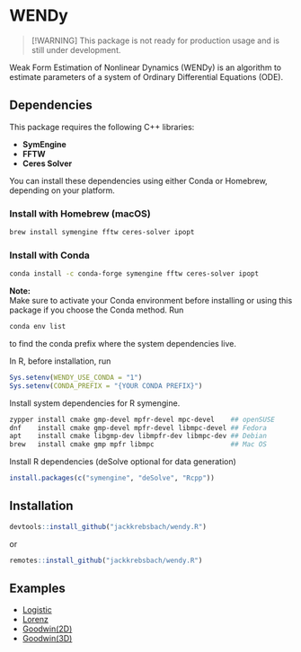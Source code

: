 # WENDy

> \[!WARNING\] This package is not ready for production usage and is still under development.

Weak Form Estimation of Nonlinear Dynamics (WENDy) is an algorithm to estimate parameters of a system of Ordinary Differential Equations (ODE).

## Dependencies

This package requires the following C++ libraries:

-   **SymEngine**
-   **FFTW**
-   **Ceres Solver**

You can install these dependencies using either Conda or Homebrew, depending on your platform.

### Install with Homebrew (macOS)

``` bash
brew install symengine fftw ceres-solver ipopt
```

### Install with Conda

``` bash
conda install -c conda-forge symengine fftw ceres-solver ipopt
```

**Note:**\
Make sure to activate your Conda environment before installing or using this package if you choose the Conda method. Run 

``` bash
conda env list
```

to find the conda prefix where the system dependencies live. 

In R, before installation, run

``` r
Sys.setenv(WENDY_USE_CONDA = "1")
Sys.setenv(CONDA_PREFIX = "{YOUR CONDA PREFIX}")
```

Install system dependencies for R symengine.

``` bash
zypper install cmake gmp-devel mpfr-devel mpc-devel    ## openSUSE
dnf    install cmake gmp-devel mpfr-devel libmpc-devel ## Fedora
apt    install cmake libgmp-dev libmpfr-dev libmpc-dev ## Debian
brew   install cmake gmp mpfr libmpc                   ## Mac OS
```

Install R dependencies (deSolve optional for data generation)

```r
install.packages(c("symengine", "deSolve", "Rcpp"))
```

## Installation

``` r
devtools::install_github("jackkrebsbach/wendy.R")
```

or

``` r
remotes::install_github("jackkrebsbach/wendy.R")
```

## Examples

-   [Logistic](examples/example_logistic.R)
-   [Lorenz](examples/example_lorenz.R)
-   [Goodwin(2D)](examples/example_goodwin%20(2D).R)
-   [Goodwin(3D)](examples/example_goodwin%20(3D).R)
